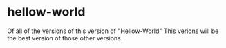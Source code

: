 # hellow-world

Of all of the versions of this version of "Hellow-World" This verions will be the best version of those other versions.
